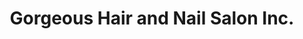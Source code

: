 ---
title: "Gorgeous Hair and Nail Salon Inc."
url: /fresh-meadows/gorgeous-hair-and-nail-salon-inc/
shop: Kosmetik
---